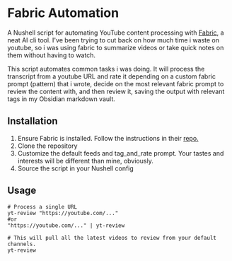 # Fabric Automation

A Nushell script for automating YouTube content processing with [Fabric](https://github.com/danielmiessler/fabric), a neat AI cli tool. I've been trying to cut back on how much time i waste on youtube, so i was using fabric to summarize videos or take quick notes on them without having to watch.

This script automates common tasks i was doing. It will process the transcript from a youtube URL and rate it depending on a custom fabric prompt (pattern) that i wrote, decide on the most relevant fabric prompt to review the content with, and then review it, saving the output with relevant tags in my Obsidian markdown vault.

## Installation

1. Ensure Fabric is installed. Follow the instructions in their [repo.](https://github.com/danielmiessler/fabric?tab=readme-ov-file#installation)
2. Clone the repository
3. Customize the default feeds and tag_and_rate prompt. Your tastes and interests will be different than mine, obviously.
4. Source the script in your Nushell config

## Usage

```nu
# Process a single URL
yt-review "https://youtube.com/..."
#or
"https://youtube.com/..." | yt-review

# This will pull all the latest videos to review from your default channels.
yt-review
```
